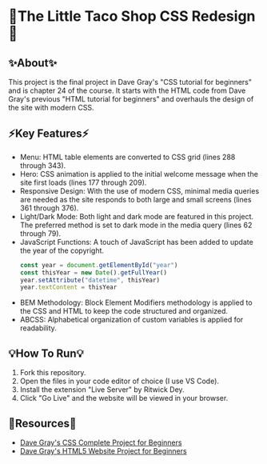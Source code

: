 # 🌮The Little Taco Shop CSS Redesign🌮

## ✨About✨

This project is the final project in Dave Gray's "CSS tutorial for beginners" and is chapter 24 of the course. It starts with the HTML code from Dave Gray's previous "HTML tutorial for beginners" and overhauls the design of the site with modern CSS.

## ⚡️Key Features⚡️

- Menu: HTML table elements are converted to CSS grid (lines 288 through 343).
- Hero: CSS animation is applied to the initial welcome message when the site first loads (lines 177 through 209).
- Responsive Design: With the use of modern CSS, minimal media queries are needed as the site responds to both large and small screens (lines 361 through 376).
- Light/Dark Mode: Both light and dark mode are featured in this project. The preferred method is set to dark mode in the media query (lines 62 through 79).
- JavaScript Functions: A touch of JavaScript has been added to update the year of the copyright.
  ```javascript
  const year = document.getElementById("year")
  const thisYear = new Date().getFullYear()
  year.setAttribute("datetime", thisYear)
  year.textContent = thisYear
- BEM Methodology: Block Element Modifiers methodology is applied to the CSS and HTML to keep the code structured and organized.
- ABCSS: Alphabetical organization of custom variables is applied for readability.

## 💡How To Run💡

1. Fork this repository.
2. Open the files in your code editor of choice (I use VS Code).
3. Install the extension "Live Server" by Ritwick Dey.
4. Click "Go Live" and the website will be viewed in your browser.

## 🔗Resources🔗

- [Dave Gray's CSS Complete Project for Beginners](https://www.youtube.com/watch?v=cMN2Odm5ieA&list=PL0Zuz27SZ-6Mx9fd9elt80G1bPcySmWit&index=25)
- [Dave Gray's HTML5 Website Project for Beginners](https://youtube.com/watch?v=T5PD8ofhiug)



 
   
